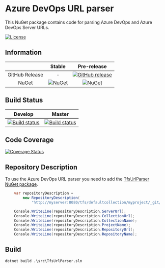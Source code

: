 # Azure DevOps URL parser

This NuGet package contains code for parsing Azure DevOps and Azure DevOps Server URLs.

[![License](http://img.shields.io/:license-mit-blue.svg)](https://github.com/bbtsoftware/TfsUrlParser/blob/master/LICENSE)

## Information

| | Stable | Pre-release |
|:--:|:--:|:--:|
|GitHub Release|-|[![GitHub release](https://img.shields.io/github/release/bbtsoftware/TfsUrlParser.svg)](https://github.com/bbtsoftware/TfsUrlParser/releases/latest)|
|NuGet|[![NuGet](https://img.shields.io/nuget/v/TfsUrlParser.svg)](https://www.nuget.org/packages/TfsUrlParser)|[![NuGet](https://img.shields.io/nuget/vpre/TfsUrlParser.svg)](https://www.nuget.org/packages/TfsUrlParser)|

## Build Status

|Develop|Master|
|:--:|:--:|
|[![Build status](https://github.com/bbtbir/tfsurlparser/actions/workflows/main.yml/badge.svg?branch=develop)](https://github.com/bbtbir/TfsUrlParser/actions/workflows/main.yml?query=branch%3Adevelop)|[![Build status](https://github.com/bbtbir/tfsurlparser/actions/workflows/main.yml/badge.svg?branch=master)](https://github.com/bbtbir/TfsUrlParser/actions/workflows/main.yml?query=branch%3Amaster)|

## Code Coverage

[![Coverage Status](https://coveralls.io/repos/github/BBTSoftwareAG/tfs-url-parser/badge.svg?branch=develop)](https://coveralls.io/github/BBTSoftwareAG/tfs-url-parser?branch=develop)

## Repository Description

To use the Azure DevOps URL parser you need to add the [TfsUrlParser NuGet package](https://www.nuget.org/packages/TfsUrlParser/).

```csharp
    var repositoryDescription =
        new RepositoryDescription(
            "http://myserver:8080/tfs/defaultcollection/myproject/_git/myrepository");

    Console.WriteLine(repositoryDescription.ServerUrl);
    Console.WriteLine(repositoryDescription.CollectionUrl);
    Console.WriteLine(repositoryDescription.CollectionName);
    Console.WriteLine(repositoryDescription.ProjectName);
    Console.WriteLine(repositoryDescription.RepositoryUrl);
    Console.WriteLine(repositoryDescription.RepositoryName);
```

## Build

`dotnet build .\src\TfsUrlParser.sln`

